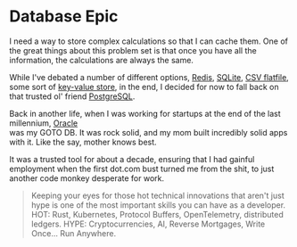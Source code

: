 # Database Epic

I need a way to store complex calculations so that I can cache them. One of the great things about this
problem set is that once you have all the information, the calculations are always the same.

While I've debated a number of different options, [Redis](https://redis.io/), 
[SQLite](https://www.sqlite.org/index.html), [CSV flatfile](https://github.com/BurntSushi/rust-csv),
some sort of [key-value store](https://github.com/topics/key-value-store?l=rust), in the end, I decided
for now to fall back on that trusted ol' friend [PostgreSQL](https://www.postgresql.org/).

Back in another life, when I was working for startups at the end of the last millennium, [Oracle](https://www.oracle.com/) \
was my GOTO DB. It was rock solid, and my mom built incredibly solid apps with it. Like the say, 
mother knows best.

It was a trusted tool for about a decade, ensuring that I had gainful employment when the first dot.com bust
turned me from the shit, to just another code monkey desperate for work. 

> Keeping your eyes for those hot technical innovations that aren't just hype is one of the most important skills 
> you can have as a developer. HOT: Rust, Kubernetes, Protocol Buffers, OpenTelemetry, distributed ledgers. 
> HYPE: Cryptocurrencies, AI, Reverse Mortgages, Write Once... Run Anywhere.


